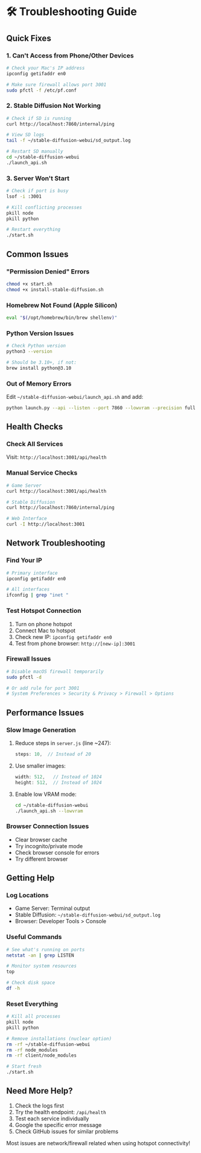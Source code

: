 # 🛠️ Troubleshooting Guide

## Quick Fixes

### 1. Can't Access from Phone/Other Devices
```bash
# Check your Mac's IP address
ipconfig getifaddr en0

# Make sure firewall allows port 3001
sudo pfctl -f /etc/pf.conf
```

### 2. Stable Diffusion Not Working
```bash
# Check if SD is running
curl http://localhost:7860/internal/ping

# View SD logs
tail -f ~/stable-diffusion-webui/sd_output.log

# Restart SD manually
cd ~/stable-diffusion-webui
./launch_api.sh
```

### 3. Server Won't Start
```bash
# Check if port is busy
lsof -i :3001

# Kill conflicting processes
pkill node
pkill python

# Restart everything
./start.sh
```

## Common Issues

### "Permission Denied" Errors
```bash
chmod +x start.sh
chmod +x install-stable-diffusion.sh
```

### Homebrew Not Found (Apple Silicon)
```bash
eval "$(/opt/homebrew/bin/brew shellenv)"
```

### Python Version Issues
```bash
# Check Python version
python3 --version

# Should be 3.10+, if not:
brew install python@3.10
```

### Out of Memory Errors
Edit `~/stable-diffusion-webui/launch_api.sh` and add:
```bash
python launch.py --api --listen --port 7860 --lowvram --precision full
```

## Health Checks

### Check All Services
Visit: `http://localhost:3001/api/health`

### Manual Service Checks
```bash
# Game Server
curl http://localhost:3001/api/health

# Stable Diffusion
curl http://localhost:7860/internal/ping

# Web Interface
curl -I http://localhost:3001
```

## Network Troubleshooting

### Find Your IP
```bash
# Primary interface
ipconfig getifaddr en0

# All interfaces
ifconfig | grep "inet "
```

### Test Hotspot Connection
1. Turn on phone hotspot
2. Connect Mac to hotspot
3. Check new IP: `ipconfig getifaddr en0`
4. Test from phone browser: `http://[new-ip]:3001`

### Firewall Issues
```bash
# Disable macOS firewall temporarily
sudo pfctl -d

# Or add rule for port 3001
# System Preferences > Security & Privacy > Firewall > Options
```

## Performance Issues

### Slow Image Generation
1. Reduce steps in `server.js` (line ~247):
   ```javascript
   steps: 10,  // Instead of 20
   ```

2. Use smaller images:
   ```javascript
   width: 512,   // Instead of 1024
   height: 512,  // Instead of 1024
   ```

3. Enable low VRAM mode:
   ```bash
   cd ~/stable-diffusion-webui
   ./launch_api.sh --lowvram
   ```

### Browser Connection Issues
- Clear browser cache
- Try incognito/private mode
- Check browser console for errors
- Try different browser

## Getting Help

### Log Locations
- Game Server: Terminal output
- Stable Diffusion: `~/stable-diffusion-webui/sd_output.log`
- Browser: Developer Tools > Console

### Useful Commands
```bash
# See what's running on ports
netstat -an | grep LISTEN

# Monitor system resources
top

# Check disk space
df -h
```

### Reset Everything
```bash
# Kill all processes
pkill node
pkill python

# Remove installations (nuclear option)
rm -rf ~/stable-diffusion-webui
rm -rf node_modules
rm -rf client/node_modules

# Start fresh
./start.sh
```

## Need More Help?

1. Check the logs first
2. Try the health endpoint: `/api/health`
3. Test each service individually
4. Google the specific error message
5. Check GitHub issues for similar problems

Most issues are network/firewall related when using hotspot connectivity!
